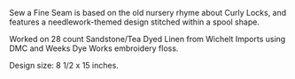 Sew a Fine Seam is based on the old nursery rhyme about Curly Locks, and features a needlework-themed design stitched within a spool shape.

Worked on 28 count Sandstone/Tea Dyed Linen from Wichelt Imports using DMC and Weeks Dye Works embroidery floss.

Design size: 8 1/2 x 15 inches.

